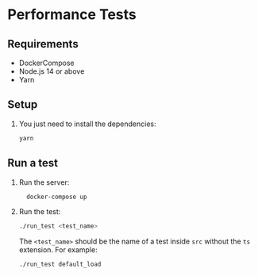 # Performance Tests

## Requirements

- DockerCompose
- Node.js 14 or above
- Yarn

## Setup

1. You just need to install the dependencies:

      ```bash
      yarn
      ```

## Run a test

1. Run the server:

    ```bash
      docker-compose up
    ```

2. Run the test:

    ```bash
    ./run_test <test_name>
    ```

    The `<test_name>` should be the name of a test inside `src` without the `ts` extension.
    For example:

    ```bash
    ./run_test default_load
    ```

